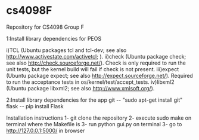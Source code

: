 # cs4098F
Repository for CS4098 Group F


1:Install library dependencies for PEOS

i)TCL (Ubuntu packages tcl and tcl-dev; see also http://www.activestate.com/activetcl; ).
ii)check (Ubuntu package check; see also http://check.sourceforge.net/). Check is only required to run the unit tests, but the kernel build will fail if check is not present.
iii)expect (Ubuntu package expect; see also http://expect.sourceforge.net/). Required to run the acceptance tests in os/kernel/test/accept_tests.
iv)libxml2 (Ubuntu package libxml2; see also http://www.xmlsoft.org/).

2:Install library dependencies for the app
git  -- "sudo apt-get install git"
flask -- pip install Flask

Installation instructions
1- git clone the repository
2- execute  sudo make  on terminal where the Makefile is
3- run python gui.py on terminal 
3- go to http://127.0.0.1:5000/ in browser


